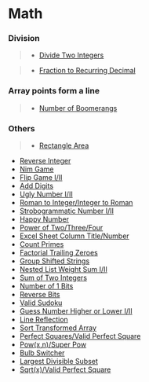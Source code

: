 # Math

### Division

> * [Divide Two Integers](divide_two_integers.md)

> * [Fraction to Recurring Decimal](fraction_to_recurring_decimal.md)

### Array points form a line

> * [Number of Boomerangs](number_of_boomerangs.md)

### Others

> * [Rectangle Area](rectangle_area.md)

 * [Reverse Integer](reverse_integer.md)
 * [Nim Game](nim_game.md)
 * [Flip Game I/II](flip_game.md)
 * [Add Digits](add_digits.md)
 * [Ugly Number I/II](ugly_number.md)
 * [Roman to Integer/Integer to Roman](roman_to_integer.md)
 * [Strobogrammatic Number I/II](strobogrammatic_number.md)
 * [Happy Number](happy_number.md)
 * [Power of Two/Three/Four](power_of_two.md)
 * [Excel Sheet Column Title/Number](excel_sheet_column_title.md)
 * [Count Primes](count_primes.md)
 * [Factorial Trailing Zeroes](factorial_trailing_zeroes.md)
 * [Group Shifted Strings](group_shifted_strings.md)
 * [Nested List Weight Sum I/II](nested_list_weight_sum.md)
 * [Sum of Two Integers](sum_of_two_integers.md)
 * [Number of 1 Bits](number_of_1_bits.md)
 * [Reverse Bits](reverse_bits.md)
 * [Valid Sudoku](valid_sudoku.md)
 * [Guess Number Higher or Lower I/II](guess_number_higher_or_lower.md)
 * [Line Reflection](line_reflection.md)
 * [Sort Transformed Array](sort_transformed_array.md)
 * [Perfect Squares/Valid Perfect Square](perfect_squares.md)
 * [Pow(x,n)/Super Pow](pow_x_n.md)
 * [Bulb Switcher](bulb_switcher.md)
 * [Largest Divisible Subset](largest_divisible_subset.md)
 * [Sqrt(x)/Valid Perfect Square](sqrt_x.md)
